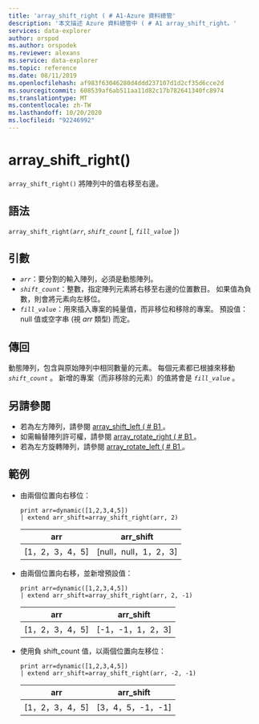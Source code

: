 ```yaml
---
title: 'array_shift_right ( # A1-Azure 資料總管'
description: '本文描述 Azure 資料總管中 ( # A1 array_shift_right。'
services: data-explorer
author: orspod
ms.author: orspodek
ms.reviewer: alexans
ms.service: data-explorer
ms.topic: reference
ms.date: 08/11/2019
ms.openlocfilehash: af983f63046280d4ddd237107d1d2cf35d6cce2d
ms.sourcegitcommit: 608539af6ab511aa11d82c17b782641340fc8974
ms.translationtype: MT
ms.contentlocale: zh-TW
ms.lasthandoff: 10/20/2020
ms.locfileid: "92246992"
---
```

# <a name="array_shift_right"></a>array_shift_right()

`array_shift_right()` 將陣列中的值右移至右邊。

## <a name="syntax"></a>語法

`array_shift_right(`*`arr`*, *`shift_count`* [, *`fill_value`* ]`)`

## <a name="arguments"></a>引數

* *`arr`*：要分割的輸入陣列，必須是動態陣列。
* *`shift_count`*：整數，指定陣列元素將右移至右邊的位置數目。 如果值為負數，則會將元素向左移位。
* *`fill_value`*：用來插入專案的純量值，而非移位和移除的專案。 預設值： null 值或空字串 (視 *arr* 類型) 而定。

## <a name="returns"></a>傳回

動態陣列，包含與原始陣列中相同數量的元素。 每個元素都已根據來移動 *`shift_count`* 。 新增的專案（而非移除的元素）的值將會是 *`fill_value`* 。

## <a name="see-also"></a>另請參閱

* 若為左方陣列，請參閱 [array_shift_left ( # B1 ](array_shift_leftfunction.md)。
* 如需輪替陣列許可權，請參閱 [array_rotate_right ( # B1 ](array_rotate_rightfunction.md)。
* 若為左方旋轉陣列，請參閱 [array_rotate_left ( # B1 ](array_rotate_leftfunction.md)。

## <a name="examples"></a>範例

* 由兩個位置向右移位：

    <!-- csl: https://help.kusto.windows.net:443/Samples -->
    ```kusto
    print arr=dynamic([1,2,3,4,5]) 
    | extend arr_shift=array_shift_right(arr, 2)
    ```
    
    |arr|arr_shift|
    |---|---|
    |[1，2，3，4，5]|[null，null，1，2，3]|

* 由兩個位置向右移，並新增預設值：

    <!-- csl: https://help.kusto.windows.net:443/Samples -->
    ```kusto
    print arr=dynamic([1,2,3,4,5]) 
    | extend arr_shift=array_shift_right(arr, 2, -1)
    ```
    
    |arr|arr_shift|
    |---|---|
    |[1，2，3，4，5]|[-1，-1，1，2，3]|

* 使用負 shift_count 值，以兩個位置向左移位：

    <!-- csl: https://help.kusto.windows.net:443/Samples -->
    ```kusto
    print arr=dynamic([1,2,3,4,5]) 
    | extend arr_shift=array_shift_right(arr, -2, -1)
    ```
    
    |arr|arr_shift|
    |---|---|
    |[1，2，3，4，5]|[3，4，5，-1，-1]|
    